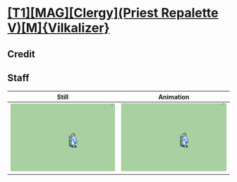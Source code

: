 # [\[T1\]\[MAG\]\[Clergy\]\(Priest Repalette V\)\[M\]{Vilkalizer}](../)

## Credit


	
## Staff

| Still | Animation |
| :---: | :-------: |
| ![Staff still](./Staff_000.png) | ![Staff animation](./Staff.gif) |
